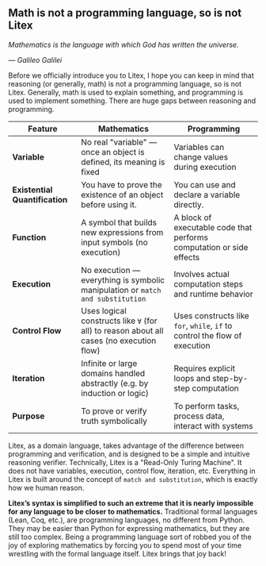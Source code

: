 ## Math is not a programming language, so is not Litex

_Mathematics is the language with which God has written the universe._

_— Galileo Galilei_

Before we officially introduce you to Litex, I hope you can keep in mind that reasoning (or generally, math) is not a programming language, so is not Litex. Generally, math is used to explain something, and programming is used to implement something. There are huge gaps between reasoning and programming.

| Feature              | Mathematics                                                                 | Programming                                                                    |
|----------------------|------------------------------------------------------------------------------|--------------------------------------------------------------------------------|
| **Variable**          | No real "variable" — once an object is defined, its meaning is fixed        | Variables can change values during execution                                   |
| **Existential Quantification** |  You have to prove the existence of an object before using it. | You can use and declare a variable directly. |
| **Function**          | A symbol that builds new expressions from input symbols (no execution)      | A block of executable code that performs computation or side effects           |
| **Execution**         | No execution — everything is symbolic manipulation or `match and substitution`           | Involves actual computation steps and runtime behavior                         |
| **Control Flow**      | Uses logical constructs like `∀` (for all) to reason about all cases (no execution flow)        | Uses constructs like `for`, `while`, `if` to control the flow of execution     |
| **Iteration**         | Infinite or large domains handled abstractly (e.g. by induction or logic)    | Requires explicit loops and step-by-step computation                           |
| **Purpose**           | To prove or verify truth symbolically                                        | To perform tasks, process data, interact with systems                          |

Litex, as a domain language, takes advantage of the difference between programming and verification, and is designed to be a simple and intuitive reasoning verifier. Technically, Litex is a "Read-Only Turing Machine". It does not have variables, execution, control flow, iteration, etc. Everything in Litex is built around the concept of `match and substitution`, which is exactly how we human reason.

**Litex’s syntax is simplified to such an extreme that it is nearly impossible for any language to be closer to mathematics.** Traditional formal languages (Lean, Coq, etc.), are programming languages, no different from Python. They may be easier than Python for expressing mathematics, but they are still too complex. Being a programming language sort of robbed you of the joy of exploring mathematics by forcing you to spend most of your time wrestling with the formal language itself. Litex brings that joy back!
